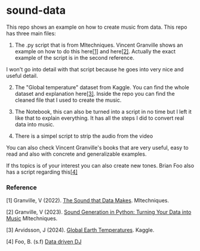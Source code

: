 # sound-data

This repo shows an example on how to create music from data. 
This repo has three main files:

1. The .py script that is from Mltechniques. Vincent Granville shows an example on how to do this here[[1]](#1) and here[[2]](#2). Actually the exact example of the script is in the second reference. 

I won't go into detail with that script because he goes into very nice and useful detail. 

2. The "Global temperature" dataset from Kaggle. You can find the whole dataset and explanation here[[3]](#3). Inside the repo you can find the cleaned file that I used to create the music. 

3. The Notebook, this can also be turned into a script in no time but I left it like that to explain everything. It has all the steps I did to convert real data into music. 

4. There is a simpel script to strip the audio from the video

You can also check Vincent Granville's books that are very useful, easy to read and also with concrete and generalizable examples.

If ths topics is of your interest you can also create new tones. Brian Foo also has a script regarding this[[4]](#4)

### Reference

<a id="1">[1]</a> 
Granville, V (2022).
[The Sound that Data Makes](https://mltechniques.com/2022/08/29/the-sound-that-data-makes/).
Mltechniques.

<a id="2">[2]</a> 
Granville, V (2023).
[Sound Generation in Python: Turning Your Data into Music](https://mltechniques.com/2023/07/13/sound-generation-in-python-turning-your-data-into-music/)
Mltechniques.

<a id="3">[3]</a> 
Arvidsson, J (2024).
[Global Earth Temperatures](https://www.kaggle.com/datasets/joebeachcapital/global-earth-temperatures).
Kaggle. 

<a id="4">[4]</a>
Foo, B. (s.f)
[Data driven DJ](https://datadrivendj.com/tracks/subway/)





<!--
https://www.askpython.com/python/examples/amplitude-of-wav-files



https://www.quora.com/When-should-you-use-sonification-instead-of-visualization

https://en.m.wikipedia.org/wiki/Data_sonification#:~:text=Applications%20of%20data%20sonification%20include,collaboration%20between%20scientists%20and%20musicians.

https://www.earthdata.nasa.gov/learn/blog/data-sonification-open-science

https://mlaetsc.hcommons.org/2023/01/18/data-sonification-for-beginners/#:~:text=Data%20sonification%20is%20analogous%20to,than%20many%20of%20us%20realize.

can you extract the frequency and note of a song with python?



-->







